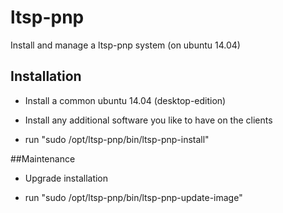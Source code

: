# ltsp-pnp
Install and manage a ltsp-pnp system (on ubuntu 14.04)

## Installation

* Install a common ubuntu 14.04 (desktop-edition)

* Install any additional software you like to have on the clients 

* run "sudo /opt/ltsp-pnp/bin/ltsp-pnp-install"

##Maintenance

* Upgrade installation

* run "sudo /opt/ltsp-pnp/bin/ltsp-pnp-update-image"